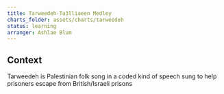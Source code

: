 ```yaml
---
title: Tarweedeh-Ta3lliaeen Medley
charts_folder: assets/charts/tarweedeh
status: learning
arranger: Ashlae Blum
---
```


## Context
Tarweedeh is Palestinian folk song in a coded kind of speech sung to help prisoners escape from British/Israeli prisons
